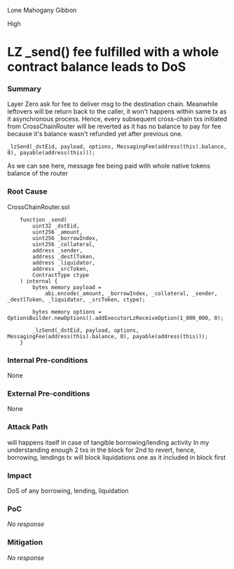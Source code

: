 Lone Mahogany Gibbon

High

# LZ _send() fee fulfilled with a whole contract balance leads to DoS

### Summary

Layer Zero ask for fee to deliver msg to the destination chain. Meanwhile leftovers will be return back to the caller, it won't happens within same tx as it asynchronous process. Hence, every subsequent cross-chain txs initiated from CrossChainRouter will be reverted as it has no balance to pay for fee because it's balance wasn't refunded yet after previous one.  
```solidity
_lzSend(_dstEid, payload, options, MessagingFee(address(this).balance, 0), payable(address(this)));
```
As we can see here, message fee being paid with whole native tokens balance of the router

### Root Cause

CrossChainRouter.sol
```solidity
    function _send(
        uint32 _dstEid,
        uint256 _amount,
        uint256 _borrowIndex,
        uint256 _collateral,
        address _sender,
        address _destlToken,
        address _liquidator,
        address _srcToken,
        ContractType ctype
    ) internal {
        bytes memory payload =
            abi.encode(_amount, _borrowIndex, _collateral, _sender, _destlToken, _liquidator, _srcToken, ctype);

        bytes memory options = OptionsBuilder.newOptions().addExecutorLzReceiveOption(1_000_000, 0);

        _lzSend(_dstEid, payload, options, MessagingFee(address(this).balance, 0), payable(address(this)));
    }
```

### Internal Pre-conditions

None

### External Pre-conditions

None

### Attack Path

will happens itself in case of tangible borrowing/lending activity
In my understanding enough 2 txs in the block for 2nd to revert, hence, borrowing, lendings tx will block liquidations one as it included in block first

### Impact

DoS of any borrowing, lending, liquidation

### PoC

_No response_

### Mitigation

_No response_